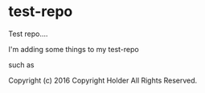 # test-repo
Test repo....

I'm adding some things to my test-repo

such as

Copyright (c) 2016 Copyright Holder All Rights Reserved.
